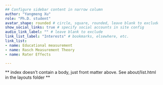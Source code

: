 ```yaml
---
## Configure sidebar content in narrow column
author: "Yangmeng Xu"
role: "Ph.D. student"
avatar_shape: rounded # circle, square, rounded, leave blank to exclude
show_social_links: true # specify social accounts in site config
audio_link_label: "" # leave blank to exclude
link_list_label: "Interests" # bookmarks, elsewhere, etc.
link_list:
- name: Educational measurement
- name: Rasch Measurement Theory
- name: Rater Effects

---
```


** index doesn't contain a body, just front matter above.
See about/list.html in the layouts folder **
